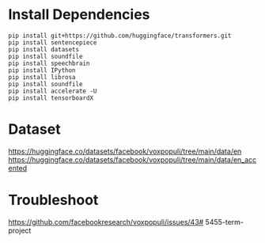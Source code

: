# Install Dependencies
```
pip install git+https://github.com/huggingface/transformers.git
pip install sentencepiece
pip install datasets
pip install soundfile
pip install speechbrain
pip install IPython
pip install librosa
pip install soundfile
pip install accelerate -U
pip install tensorboardX
```


# Dataset
https://huggingface.co/datasets/facebook/voxpopuli/tree/main/data/en
https://huggingface.co/datasets/facebook/voxpopuli/tree/main/data/en_accented


# Troubleshoot
https://github.com/facebookresearch/voxpopuli/issues/43# 5455-term-project
